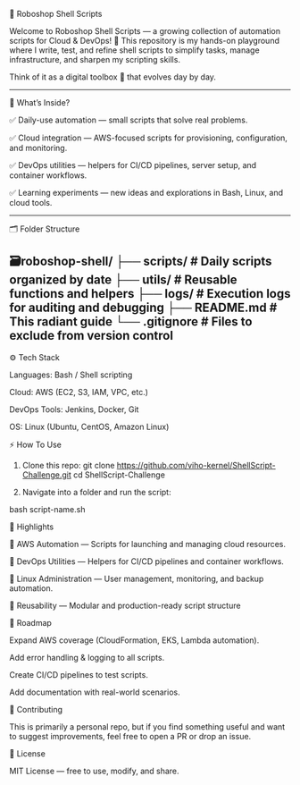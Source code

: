 🌟 Roboshop Shell Scripts

Welcome to Roboshop Shell Scripts — a growing collection of automation scripts for Cloud & DevOps! 🚀
This repository is my hands-on playground where I write, test, and refine shell scripts to simplify tasks, manage infrastructure, and sharpen my scripting skills.

Think of it as a digital toolbox 🧰 that evolves day by day.

---------------------------------------------------------------

🧭 What’s Inside?

✅ Daily-use automation — small scripts that solve real problems.

✅ Cloud integration — AWS-focused scripts for provisioning, configuration, and monitoring.

✅ DevOps utilities — helpers for CI/CD pipelines, server setup, and container workflows.

✅ Learning experiments — new ideas and explorations in Bash, Linux, and cloud tools.

-----------------------------------------------

🗂️ Folder Structure

🗃️roboshop-shell/ 
├── scripts/ # Daily scripts organized by date 
├── utils/ # Reusable functions and helpers 
├── logs/ # Execution logs for auditing and debugging 
├── README.md # This radiant guide 
└── .gitignore # Files to exclude from version control
------------------------------------------

⚙️ Tech Stack

Languages: Bash / Shell scripting

Cloud: AWS (EC2, S3, IAM, VPC, etc.)

DevOps Tools: Jenkins, Docker, Git

OS: Linux (Ubuntu, CentOS, Amazon Linux)

⚡ How To Use

1. Clone this repo:
git clone https://github.com/viho-kernel/ShellScript-Challenge.git
cd ShellScript-Challenge

2. Navigate into a folder and run the script:

bash script-name.sh

📌 Highlights

🔹 AWS Automation — Scripts for launching and managing cloud resources.

🔹 DevOps Utilities — Helpers for CI/CD pipelines and container workflows.

🔹 Linux Administration — User management, monitoring, and backup automation.

🔹 Reusability — Modular and production-ready script structure

🎯 Roadmap

 Expand AWS coverage (CloudFormation, EKS, Lambda automation).

 Add error handling & logging to all scripts.

 Create CI/CD pipelines to test scripts.

 Add documentation with real-world scenarios.
 
🤝 Contributing

This is primarily a personal repo, but if you find something useful and want to suggest improvements, feel free to open a PR or drop an issue.

📜 License

MIT License — free to use, modify, and share.

